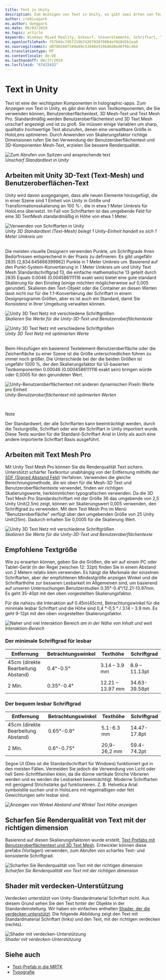 ```yaml
---
title: Text in Unity
description: Zum Anzeigen von Text in Unity, es gibt zwei Arten von Textkomponenten, die Sie verwenden können – Benutzeroberflächentext und 3D Mesh-Text.
author: cre8ivepark
ms.author: dongpark
ms.date: 06/03/2019
ms.topic: article
keywords: Windows Mixed Reality, Entwurf, Steuerelemente, Schriftart, Typografie, Benutzeroberfläche, Ux
ms.openlocfilehash: f57b04c7d57219b7426793879004ef010d2b1ea8
ms.sourcegitcommit: d8700260f349a09c53948e519bd6d8ed6f9bc4b4
ms.translationtype: MT
ms.contentlocale: de-DE
ms.lasthandoff: 06/27/2019
ms.locfileid: "67415432"
---
```

# <a name="text-in-unity"></a>Text in Unity

Text ist eine der wichtigsten Komponenten in holographic-apps. Zum Anzeigen von Text in Unity, es gibt drei Arten von Textkomponenten, die Sie verwenden können, Benutzeroberflächentext, 3D Mesh-Text und Text Mesh Pro. Standardmäßig werden Benutzeroberflächentext und 3D Text Mesh unscharf angezeigt und ist zu groß. Sie müssen einige Variablen um sharp, qualitativ hochwertige Text abzurufen, denen eine verwaltbare Größe in HoloLens optimieren. Durch Anwenden von Skalierungsfaktor richtige Dimensionen rufen Sie bei Verwendung der Benutzeroberflächentext und 3D-Komponenten Mesh-Text, erzielen Sie bessere Renderqualität.

![Zum Abrufen von Spitzen und ansprechende text](images/hug-text-02-640px.png)<br>
*Unscharf Standardtext in Unity*

## <a name="working-with-unitys-3d-texttext-mesh-and-ui-text"></a>Arbeiten mit Unity 3D-Text (Text-Mesh) und Benutzeroberflächen-Text

Unity wird davon ausgegangen, dass alle neuen Elemente hinzugefügt, die in einer Szene sind 1 Einheit von Unity in Größe und Transformationsskalierung an 100 %-, die in etwa 1 Meter Umkreis für HoloLens übersetzt. Im Fall von Schriftarten ist das umgebende Feld für eine 3D TextMesh standardmäßig in Höhe von etwa 1 Meter.

![Verwenden von Schriftarten in Unity](images/640px-hug-text-03.png)<br>
*Unity 3D Standardtext (Text-Mesh) belegt 1 Unity-Einheit handelt es sich 1 Meter Umkreis um*

<br>
Die meisten visuelle Designern verwenden Punkte, um Schriftgrade Ihren Bedürfnissen entsprechend in der Praxis zu definieren. Es gibt ungefähr 2835 (2,834.645666399962) Punkte in 1 Meter Umkreis um. Basierend auf den Punkt-System-Konvertierung in 1 Meter Umkreis um und Unity Text Mesh Standardschriftgrad 13, die einfache mathematische 13 geteilt durch 2835 Equals 0.0046 (0.004586111116 exakt sein) bietet eine gute standard Skalierung für den Einstieg (einige möchten möglicherweise auf 0,005 gerundet). Skalieren den Text-Objekt oder die Container an diesen Werten lässt nicht nur für die 1:1-Konvertierung der Schriftart in einem Designprogramm Größen, aber es ist auch ein Standard, damit Sie Konsistenz in Ihrer Umgebung verwalten können.

![Unity 3D Text Netz mit verschiedene Schriftgrößen](images/Text_In_Unity_Measurements1.png)<br>
*Skalieren Sie Werte für die Unity-3D-Text und Benutzeroberflächentexte*

![Unity 3D Text Netz mit verschiedene Schriftgrößen](images/hug-text-05-1000px.png)<br>
*Unity 3D Text Netz mit optimierten Werte*

<br>
Beim Hinzufügen ein basierend Textelement-Benutzeroberfläche oder die Zeichenfläche zu einer Szene ist die Größe unterschiedlichen führen zu immer noch größer. Die Unterschiede bei der die beiden Größen ist ungefähr 1000 %, der den Skalierungsfaktor für UI-basierten Textkomponenten 0.00046 (0.0004586111116 exakt sein) bringen würde oder 0,0005 für den gerundeten Wert.

![Unity-Benutzeroberflächentext mit anderen dynamischen Pixeln Werte pro Einheit](images/hug-text-04-1000px.png)<br>
*Unity-Benutzeroberflächentext mit optimierten Werten*

<br>

>[!NOTE]
>Der Standardwert, der alle Schriftarten kann beeinträchtigt werden, durch die Texturgröße, Schriftart oder wie die Schriftart in Unity importiert wurde. Diese Tests wurden für die Standard-Schriftart Arial in Unity als auch eine andere importierte Schriftart Basis ausgeführt.

## <a name="working-with-text-mesh-pro"></a>Arbeiten mit Text Mesh Pro

Mit Unity Text Mesh Pro können Sie die Renderqualität Text sichern. Unterstützt schärfer Textkontur unabhängig von der Entfernung mithilfe der [SDF (Signed Abstand Feld)](https://steamcdn-a.akamaihd.net/apps/valve/2007/SIGGRAPH2007_AlphaTestedMagnification.pdf) Verfahren. Verwenden die gleiche Berechnungsmethode, die wir oben für die Mesh-3D Text und Benutzeroberflächentexte verwendet, finden wir richtigen Skalierungswerte, herkömmlichen typografischen verwenden. Da die 3D Text Mesh Pro Standardschriftart mit der Größe 36 das umgebende von 2,5 Unity Unit(2.5m) zeigt, können wir Skalierungswert 0,005 verwenden, den Schriftgrad zu verwenden. Mit dem Text Mesh Pro im Menü "Benutzeroberfläche" verfügt über den umgebenden Größe von 25 Unity Unit(25m). Dadurch erhalten Sie 0,0005 für die Skalierung Wert.

![Unity 3D Text Netz mit verschiedene Schriftgrößen](images/Text_In_Unity_Measurements2.png)<br>
*Skalieren Sie Werte für die Unity-3D-Text und Benutzeroberflächentexte*

## <a name="recommended-text-size"></a>Empfohlene Textgröße
Wie zu erwarten können, geben Sie die Größen, die wir auf einem PC oder Tablet-Gerät (in der Regel zwischen 12: 32pt) finden Sie in einem Abstand von 2 Metern relativ klein verwenden. Es hängt die Merkmale der einzelnen Schriftarten, aber der empfohlenen Mindestgröße anzeigen Winkel und die Schriftarthöhe zur besseren Lesbarkeit im Allgemeinen sind, um basierend auf unseren Untersuchungen Benutzerstudien 0.35°-0.4°/12.21-13.97mm. Es geht 35-40pt mit den oben vorgestellten Skalierungsfaktor. 

Für die nahezu die Interaktion auf 0.45m(45cm), Betrachtungswinkel für die minimale lesbar Schriftart und die Höhe sind 0,4 °-0,5 ° / 3.14 – 3.9 mm. Es geht 9-12pt mit den oben vorgestellten Skalierungsfaktor.

![Naher und viel Interaktion Bereich](images/typography-distance-1000px.jpg)
*am in der Nähe von Inhalt und weit Interaktion-Bereich*

### <a name="the-minimum-legible-font-size"></a>Der minimale Schriftgrad für lesbar
| Entfernung | Betrachtungswinkel | Texthöhe | Schriftgrad |
|---------|---------|---------|---------|
| 45cm (direkte Bearbeitung Abstand) | 0.4°-0.5° | 3.14 – 3.9 mm | 8.9 – 11.13pt |
| 2 Min. | 0.35°-0.4° | 12.21 – 13.97 mm | 34.63-39.58pt |


### <a name="the-comfortably-legible-font-size"></a>Der bequem lesbar Schriftgrad
| Entfernung | Betrachtungswinkel | Texthöhe | Schriftgrad |
|---------|---------|---------|---------|
| 45cm (direkte Bearbeitung Abstand) | 0.65°-0.8° | 5.1-6.3 mm | 14.47-17.8pt |
| 2 Min. | 0.6°-0.75° | 20,9-26,2 mm | 59.4-74.2pt |

Segoe UI (Dies ist die Standardschriftart für Windows) funktioniert gut in den meisten Fällen. Vermeiden Sie jedoch die Verwendung von Licht oder hell Semi-Schriftfamilien klein, da die dünne vertikale Striche Vibrieren werden und es werden die Lesbarkeit beeinträchtigt. Moderne Schriftarten mit genügend Strichstärke gut funktionieren. Z. B. Helvetica Arial symbolstile suchen und in HoloLens mit regelmäßigen oder fett Gewichtungen sehr lesbar sind.


![Anzeigen von Winkel](images/Text_In_Unity_ViewingAngle.jpg)
*Abstand und Winkel Text Höhe anzeigen*

## <a name="sharp-text-rendering-quality-with-proper-dimension"></a>Scharfen Sie Renderqualität von Text mit der richtigen dimension

Basierend auf diesen Skalierungsfaktoren wurde erstellt, [Text Prefabs mit Benutzeroberflächentext und 3D Text Mesh](https://github.com/microsoft/MixedRealityToolkit-Unity/tree/mrtk_development/Assets/MixedRealityToolkit.SDK/StandardAssets/Prefabs/Text). Entwickler können diese prefabs (Vorlagen) verwenden, zum Abrufen von scharfes Text- und konsistente Schriftgrad.

![Scharfen Sie Renderqualität von Text mit der richtigen dimension](images/hug-text-06-1000px.png)<br>
*Scharfen Sie Renderqualität von Text mit der richtigen dimension*

## <a name="shader-with-occlusion-support"></a>Shader mit verdecken-Unterstützung

Verdecken unterstützt von Unity-Standardmaterial Schriftart nicht. Aus diesem Grund sehen Sie den Text hinter der Objekte in der Standardeinstellung. Wir haben ein einfaches enthalten [Shader, der die verdecken unterstützt](https://github.com/microsoft/MixedRealityToolkit-Unity/blob/mrtk_release/Assets/MixedRealityToolkit/StandardAssets/Shaders/Text3DShader.shader). Die folgende Abbildung zeigt den Text mit Standardmaterial Schriftart (links) und den Text, mit der richtigen verdecken (rechts).

![Shader mit verdecken-Unterstützung](images/hug-text-07-1000px.png)<br>
*Shader mit verdecken-Unterstützung*


## <a name="see-also"></a>Siehe auch
* [Text-Prefab in die MRTK](https://github.com/microsoft/MixedRealityToolkit-Unity/tree/mrtk_development/Assets/MixedRealityToolkit.SDK/StandardAssets/Prefabs/Text)
* [Typografie](typography.md)

 
